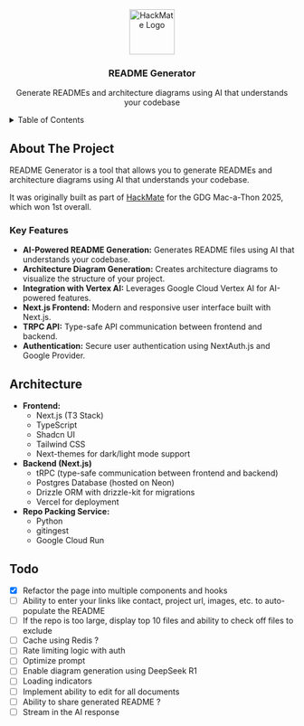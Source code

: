 <div align="center">
  <a href="https://readme-generator-psi.vercel.app/readme">
    <img src="https://readme-generator-psi.vercel.app/favicon.ico" alt="HackMate Logo" width="80" height="80">
  </a>

<h3 align="center">README Generator</h3>
  <p align="center">
    Generate READMEs and architecture diagrams using AI that understands your codebase
  </p>
</div>

<!-- TABLE OF CONTENTS -->
<details>
  <summary>Table of Contents</summary>
  <ol>
    <li>
      <a href="#about-the-project">About The Project</a>
      <ul>
        <!-- <li><a href="#demo">Demo</a></li> -->
        <li><a href="#key-features">Key Features</a></li>
      </ul>
    </li>
    <li><a href="#architecture">Architecture</a></li>
  </ol>
</details>

## About The Project

README Generator is a tool that allows you to generate READMEs and architecture diagrams using AI that understands your codebase.

It was originally built as part of [HackMate](https://github.com/owengretzinger/hackmate) for the GDG Mac-a-Thon 2025, which won 1st overall.

<!-- ### Demo

<div align="center">
  <a href="https://youtu.be/sD66NuLWxFw?si=YTVOI7qggv-7y0mL&t=23">
    <img src="https://github.com/user-attachments/assets/6153bf9a-325a-4df2-a8c7-3f9afab40a38" alt="HackMate Demo">
  </a>
  <p>
    Click the image to see a short demo (HackMate demo video)
  </p>
</div> -->

### Key Features

- **AI-Powered README Generation:** Generates README files using AI that understands your codebase.
- **Architecture Diagram Generation:** Creates architecture diagrams to visualize the structure of your project.
- **Integration with Vertex AI:** Leverages Google Cloud Vertex AI for AI-powered features.
- **Next.js Frontend:** Modern and responsive user interface built with Next.js.
- **TRPC API:** Type-safe API communication between frontend and backend.
- **Authentication:** Secure user authentication using NextAuth.js and Google Provider.

## Architecture

- **Frontend:**
  - Next.js (T3 Stack)
  - TypeScript
  - Shadcn UI
  - Tailwind CSS
  - Next-themes for dark/light mode support
- **Backend (Next.js)**
  - tRPC (type-safe communication between frontend and backend)
  - Postgres Database (hosted on Neon)
  - Drizzle ORM with drizzle-kit for migrations
  - Vercel for deployment
- **Repo Packing Service:**
  - Python
  - gitingest
  - Google Cloud Run

## Todo

- [x] Refactor the page into multiple components and hooks
- [ ] Ability to enter your links like contact, project url, images, etc. to auto-populate the README
- [ ] If the repo is too large, display top 10 files and ability to check off files to exclude
- [ ] Cache using Redis ?
- [ ] Rate limiting logic with auth
- [ ] Optimize prompt
- [ ] Enable diagram generation using DeepSeek R1 
- [ ] Loading indicators
- [ ] Implement ability to edit for all documents
- [ ] Ability to share generated README ?
- [ ] Stream in the AI response

